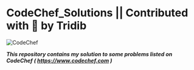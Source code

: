 # CodeChef_Solutions || Contributed with :blue_heart: by Tridib

![CodeChef](https://s3.amazonaws.com/codechef_shared/sites/all/themes/abessive/logo-3.png)

***This repository contains my solution to some problems listed on CodeChef ( https://www.codechef.com )***


